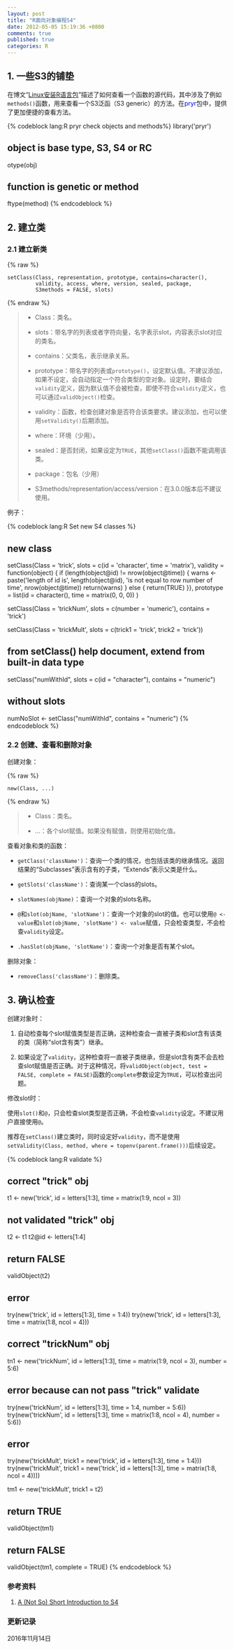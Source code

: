 ```yaml
---
layout: post
title: "R面向对象编程S4"
date: 2012-05-05 15:19:36 +0800
comments: true
published: true
categories: R
---
```



## 1. 一些S3的铺垫 ##

在博文“[Linux安装R语言包](http://yulongniu.bionutshell.org/blog/2010/09/04/linux-install-r/)”描述了如何查看一个函数的源代码，其中涉及了例如`methods()`函数，用来查看一个S3泛函（S3 generic）的方法。在<span style="color: blue">pryr</span>包中，提供了更加便捷的查看方法。

{% codeblock lang:R  pryr check objects and methods%}
library('pryr')

## object is base type, S3, S4 or RC
otype(obj)

## function is genetic or method
ftype(method)
{% endcodeblock %}

<!--more-->

## 2. 建立类 ##

### 2.1 建立新类 ###

{% raw %}
```
setClass(Class, representation, prototype, contains=character(),
         validity, access, where, version, sealed, package,
         S3methods = FALSE, slots)
```
{% endraw %}

> * Class：类名。
> 
> * slots：带名字的列表或者字符向量，名字表示slot，内容表示slot对应的类名。
>
> * contains：父类名，表示继承关系。
>
> * prototype：带名字的列表或`prototype()`，设定默认值。不建议添加，如果不设定，会自动指定一个符合类型的空对象。设定时，要结合`validity`定义，因为默认值不会被检查，即使不符合`validity`定义，也可以通过`validObject()`检查。
>
> * validity：函数，检查创建对象是否符合该类要求。建议添加，也可以使用`setValidity()`后期添加。
>
> * where：环境（少用）。
> 
> * sealed：是否封闭，如果设定为`TRUE`，其他`setClass()`函数不能调用该类。
>
> * package：包名（少用）
> 
> * S3methods/representation/access/version：在3.0.0版本后不建议使用。

例子：

{% codeblock lang:R Set new S4 classes %}
## new class
setClass(Class = 'trick',
         slots = c(id = 'character', time = 'matrix'),
         validity = function(object) {
           if (length(object@id) != nrow(object@time)) {
             warns <- paste('length of id is', length(object@id), 'is not equal to row number of time', nrow(object@time))
             return(warns)
           } else {
             return(TRUE)
           }},
         prototype = list(id = character(), time = matrix(0, 0, 0))
         )

setClass(Class = 'trickNum',
         slots = c(number = 'numeric'),
         contains = 'trick')

setClass(Class = 'trickMult',
         slots = c(trick1 = 'trick', trick2 = 'trick'))

## from setClass() help document, extend from built-in data type
setClass("numWithId", 
         slots = c(id = "character"),
         contains = "numeric")

## without slots
numNoSlot <- setClass("numWithId", contains = "numeric")
{% endcodeblock %}

### 2.2 创建、查看和删除对象 ##

创建对象：

{% raw %}
```
new(Class, ...)
```
{% endraw %}

> * Class：类名。
> 
> * ...：各个slot赋值。如果没有赋值，则使用初始化值。

查看对象和类的函数：

* `getClass('className')`：查询一个类的情况，也包括该类的继承情况。返回结果的“Subclasses”表示含有的子类，“Extends”表示父类是什么。

* `getSlots('className')`：查询某一个class的slots。

* `slotNames(objName)`：查询一个对象的slots名称。

* `@`和`slot(objName, 'slotName')`：查询一个对象的slot的值。也可以使用`@ <- value`和`slot(objName, 'slotName') <- value`赋值，只会检查类型，不会检查`validity`设定。

* `.hasSlot(objName, 'slotName')`：查询一个对象是否有某个slot。

删除对象：

* `removeClass('className')`：删除类。

## 3. 确认检查 ##

创建对象时：

1. 自动检查每个slot赋值类型是否正确，这种检查会一直被子类和slot含有该类的类（简称“slot含有类”）继承。

2. 如果设定了`validity`，这种检查将一直被子类继承，但是slot含有类不会去检查slot赋值是否正确。对于这种情况，将`validObject(object, test = FALSE, complete = FALSE)`函数的`complete`参数设定为`TRUE`，可以检查出问题。

修改slot时：

使用`slot()`和`@`，只会检查slot类型是否正确，不会检查`validity`设定。不建议用户直接使用`@`。


推荐在`setClass()`建立类时，同时设定好`validity`，而不是使用`setValidity(Class, method, where = topenv(parent.frame()))`后续设定。

{% codeblock lang:R validate %}
## correct "trick" obj
t1 <- new('trick', id = letters[1:3], time = matrix(1:9, ncol = 3))
## not validated "trick" obj
t2 <- t1
t2@id <- letters[1:4]
## return FALSE
validObject(t2)
## error
try(new('trick', id = letters[1:3], time = 1:4))
try(new('trick', id = letters[1:3], time = matrix(1:8, ncol = 4)))

## correct "trickNum" obj
tn1 <- new('trickNum', id = letters[1:3], time = matrix(1:9, ncol = 3), number = 5:6)
## error because can not pass "trick" validate
try(new('trickNum', id = letters[1:3], time = 1:4, number = 5:6))
try(new('trickNum', id = letters[1:3], time = matrix(1:8, ncol = 4), number = 5:6))

## error
try(new('trickMult', trick1 = new('trick', id = letters[1:3], time = 1:4)))
try(new('trickMult', trick1 = new('trick', id = letters[1:3], time = matrix(1:8, ncol = 4))))

tm1 <- new('trickMult', trick1 = t2)
## return TRUE
validObject(tm1)
## return FALSE
validObject(tm1, complete = TRUE)
{% endcodeblock %}


### 参考资料 ###

1. [A (Not So) Short Introduction to S4](https://cran.r-project.org/doc/contrib/Genolini-S4tutorialV0-5en.pdf) 

### 更新记录 ###

2016年11月14日
